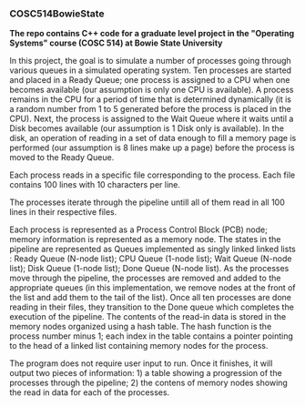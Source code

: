 ### COSC514BowieState
**The repo contains C++ code for a graduate level project in the "Operating Systems" course (COSC 514) at Bowie State University**


In this project, the goal is to simulate a number of processes going through various queues in a simulated operating system. Ten processes are started and placed in a Ready Queue; one process is assigned to a CPU when one becomes available (our assumption is only one CPU is available). A process remains in the CPU for a period of time that is determined dynamically (it is a random number from 1 to 5 generated before the process is placed in the CPU). Next, the process is assigned to the Wait Queue where it waits until a Disk becomes available (our assumption is 1 Disk only is available). In the disk, an operation of reading in a set of data enough to fill a memory page is performed (our assumption is 8 lines make up a page) before the process is moved to the Ready Queue. 

Each process reads in a specific file corresponding to the process. Each file contains 100 lines with 10 characters per line. 

The processes iterate through the pipeline untill all of them read in all 100 lines in their respective files. 

Each process is represented as a Process Control Block (PCB) node; memory information is represented as a memory node. The states in the pipeline are represented as Queues implemented as singly linked linked lists : Ready Queue (N-node list); CPU Queue (1-node list); Wait Queue (N-node list); Disk Queue (1-node list); Done Queue (N-node list). As the processes move through the pipeline, the processes are removed and added to the appropriate queues (in this implementation, we remove nodes at the front of the list and add them to the tail of the list). Once all ten processes are done reading in their files, they transition to the Done queue which completes the execution of the pipeline. The contents of the read-in data is stored in the memory nodes organized using a hash table. The hash function is the process number minus 1; each index in the table contains a  pointer pointing to the head of a linked list containing memory nodes for the process.

The program does not require user input to run. Once it finishes, it will output two pieces of information: 1) a table showing a progression of the processes through the pipeline; 2) the contens of memory nodes showing the read in data for each of the processes.
